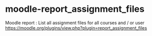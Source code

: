 moodle-report_assignment_files
==============================

Moodle report : List all assignment files for all courses and / or user https://moodle.org/plugins/view.php?plugin=report_assignment_files
